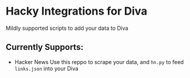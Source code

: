 # Hacky Integrations for Diva

Mildly supported scripts to add your data to Diva

## Currently Supports:

- Hacker News
    Use this reppo to scrape your data, and `hn.py` to feed `links.json` into your Diva
